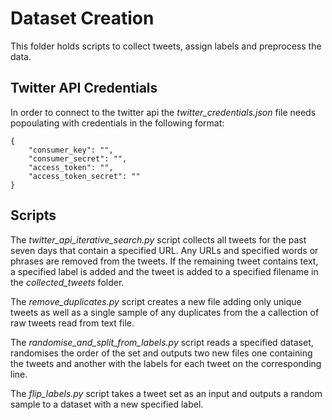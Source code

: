 # Dataset Creation #

This folder holds scripts to collect tweets, assign labels and preprocess the
data.


## Twitter API Credentials ## 

In order to connect to the twitter api the *twitter_credentials.json* file 
needs popoulating with credentials in the following format:
```
{
    "consumer_key": "", 
    "consumer_secret": "", 
    "access_token": "", 
    "access_token_secret": ""
}
```

## Scripts ##

The *twitter_api_iterative_search.py* script collects all tweets for the past
seven days that contain a specified URL.  Any URLs and specified words or 
phrases are removed from the tweets.  If the remaining tweet contains text, a
specified label is added and the tweet is added to a specified filename in the
*collected_tweets* folder.

The *remove_duplicates.py* script creates a new file adding only unique tweets 
as well as a single sample of any duplicates from the a callection of 
raw tweets read from text file.

The *randomise_and_split_from_labels.py* script reads a specified dataset,
randomises the order of the set and outputs two new files one containing the
tweets and another with the labels for each tweet on the corresponding line.

The *flip_labels.py* script takes a tweet set as an input and outputs a random
sample to a dataset with a new specified label.
